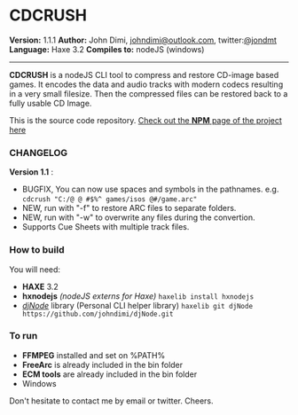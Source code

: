 CDCRUSH
========

**Version:** 1.1.1
**Author:** John Dimi, <johndimi@outlook.com>, twitter:[@jondmt](https://twitter.com/jondmt)  
**Language:** Haxe 3.2 **Compiles to:** nodeJS (windows)

------

**CDCRUSH** is a nodeJS CLI tool to compress and restore CD-image based games. It encodes the data and audio tracks with modern codecs resulting in a very small filesize. Then the compressed files can be restored back to a fully usable CD Image.

This is the source code repository. 
[Check out the **NPM** page of the project here](https://www.npmjs.com/package/cdcrush)

### CHANGELOG

**Version 1.1** : 	
- BUGFIX, You can now use spaces and symbols in the pathnames. e.g.
  `cdcrush "C:/@ @ #$%^ games/isos @#/game.arc"`
- NEW, run with "-f" to restore ARC files to separate folders.
- NEW, run with "-w" to overwrite any files during the convertion.
- Supports Cue Sheets with multiple track files.

### How to build

You will need:
- **HAXE** 3.2
- **hxnodejs** *(nodeJS externs for Haxe)*
 ```haxelib install hxnodejs```
- *[djNode](https://github.com/johndimi/djNode)* library (Personal CLI helper library)
  ```haxelib git djNode https://github.com/johndimi/djNode.git```  

### To run

- **FFMPEG** installed and set on %PATH% 
- **FreeArc** is already included in the bin folder
- **ECM tools** are already included in the bin folder
- Windows


Don't hesitate to contact me by email or twitter. Cheers.

